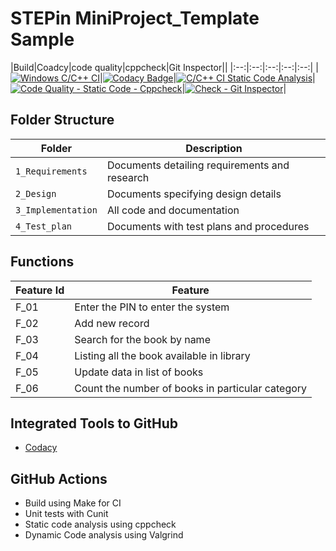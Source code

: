 # STEPin MiniProject_Template Sample


|Build|Coadcy|code quality|cppcheck|Git Inspector||
|:--:|:--:|:--:|:--:|:--:|
|[![Windows C/C++ CI](https://github.com/Anvithagreddy/Project_ltts/actions/workflows/c-cpp.yml/badge.svg)](https://github.com/Anvithagreddy/Project_ltts/actions/workflows/c-cpp.yml)|[![Codacy Badge](https://app.codacy.com/project/badge/Grade/5a2eda4db1cc4a20bfa546f382f8502d)](https://www.codacy.com/gh/Anvithagreddy/Project_ltts/dashboard?utm_source=github.com&amp;utm_medium=referral&amp;utm_content=Anvithagreddy/Project_ltts&amp;utm_campaign=Badge_Grade)|[![C/C++ CI Static Code Analysis](https://github.com/Anvithagreddy/Project_ltts/actions/workflows/c-cpp_static_code_analysis.yml/badge.svg)](https://github.com/Anvithagreddy/Project_ltts/actions/workflows/c-cpp_static_code_analysis.yml)|[![Code Quality - Static Code - Cppcheck](https://github.com/Anvithagreddy/Project_ltts/actions/workflows/c-cppcheck.yml/badge.svg)](https://github.com/Anvithagreddy/Project_ltts/actions/workflows/c-cppcheck.yml)|[![Check - Git Inspector](https://github.com/Anvithagreddy/Project_ltts/actions/workflows/arc-gitinspector.yml/badge.svg)](https://github.com/Anvithagreddy/Project_ltts/actions/workflows/arc-gitinspector.yml)|

## Folder Structure
Folder             | Description
-------------------| -----------------------------------------
`1_Requirements`   | Documents detailing requirements and research
`2_Design`         | Documents specifying design details
`3_Implementation` | All code and documentation
`4_Test_plan`      | Documents with test plans and procedures

## Functions 

| Feature Id | Feature |
| -----------|---------|
|F_01| Enter the PIN to enter the system |
|F_02| Add new record |
|F_03| Search for the book by name |
|F_04| Listing all the book available in library |
|F_05| Update data in list of books |
|F_06| Count the number of books in particular category |


## Integrated Tools to GitHub
*  [Codacy](https://www.codacy.com/)

## GitHub Actions
* Build using Make for CI
* Unit tests with Cunit
* Static code analysis using cppcheck
* Dynamic Code analysis using Valgrind

